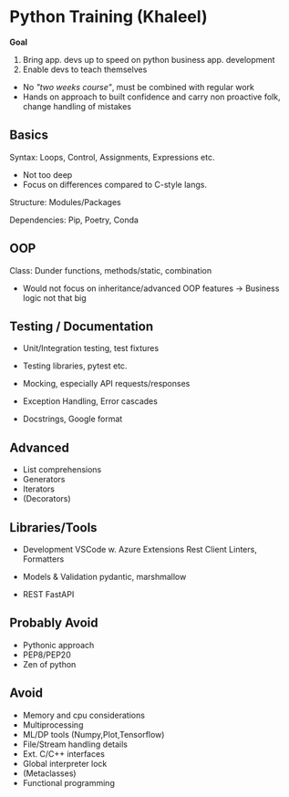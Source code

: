 # Python Training (Khaleel)

**Goal** 

1. Bring app. devs up to speed on python business app. development
2. Enable devs to teach themselves

- No *"two weeks course"*, must be combined with regular work
- Hands on approach to built confidence and carry non proactive folk, change handling of mistakes

## Basics

Syntax: Loops, Control, Assignments, Expressions etc.

- Not too deep
- Focus on differences compared to C-style langs.

Structure: Modules/Packages
    
Dependencies: Pip, Poetry, Conda

## OOP

Class: Dunder functions, methods/static, combination

- Would not focus on inheritance/advanced OOP       features -> Business logic not that big 

## Testing / Documentation

- Unit/Integration testing, test fixtures
- Testing libraries, pytest etc.
- Mocking, especially API requests/responses

- Exception Handling, Error cascades
- Docstrings, Google format

## Advanced

- List comprehensions
- Generators
- Iterators
- (Decorators)


## Libraries/Tools

- Development
    VSCode w. Azure Extensions
    Rest Client
    Linters, Formatters

- Models & Validation
    pydantic, marshmallow

- REST
    FastAPI

## Probably Avoid

- Pythonic approach
- PEP8/PEP20
- Zen of python

## Avoid

- Memory and cpu considerations
- Multiprocessing
- ML/DP tools (Numpy,Plot,Tensorflow)
- File/Stream handling details
- Ext. C/C++ interfaces
- Global interpreter lock
- (Metaclasses)
- Functional programming




